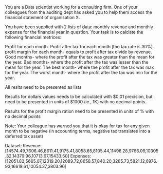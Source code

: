 You are a Data scientist working for a consulting firm. One of your colleagues from the auditing dept has asked you to help them access the financial statement of organisation X.

You have been supplied with 2 lists of data: monthly revenue and monthly expense for the financial year in question. Your task is to calclate the following financial metrices:

Profit for each month.
Profit after tax for each month (the tax rate is 30%).
profit margin for each month- equals to profit after tax divide by revenue.
Good months- where the profit after the tax was greater than the mean for the year.
Bad months- where the profit after the tax was lesser than the mean for the year.
The best month- where the profit after the tax was max for the year.
The worst month- where the profit after the tax was min for the year.

All reslts need to be presented as lists

Results for dollars values needs to be calculated with $0.01 precision, but need to be presented in units of $1000 (ie., 1K) with no decimal points.

Results for the profit margin ration need to be presented in units of % with no decimal points

Note: Your colleague has warned you that it is okay for tax for any given month to be negative (in accounting terms, negative tax translates into a deferred tax asset)

Dataset:
  Revenue: [14574.49,7606.46,8611.41,9175.41,8058.65,8105.44,11496.28,9766.09,10305.32,14379.96,10713.97,15433.50]
  Expenses: [12051.82,5695.07,12319.20,12089.72,8658.57,840.20,3285.73,5821.12,6976.93,16618.61,10054.37,3803.96]
